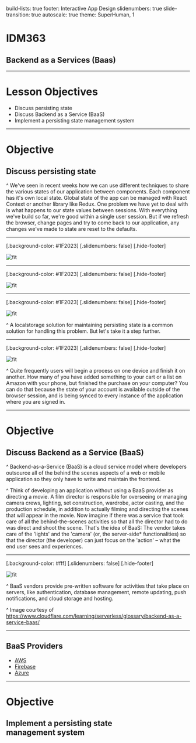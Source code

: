 build-lists: true
footer: Interactive App Design
slidenumbers: true
slide-transition: true
autoscale: true
theme: SuperHuman, 1

# IDM363

## Backend as a Services (Baas)

---

# Lesson Objectives

- Discuss persisting state
- Discuss Backend as a Service (BaaS)
- Implement a persisting state management system

---

# Objective

## Discuss persisting state

^ We've seen in recent weeks how we can use different techniques to share the various states of our application between components. Each component has it's own local state. Global state of the app can be managed with React Context or another library like Redux. One problem we have yet to deal with is what happens to our state values between sessions. With everything we've build so far, we're good within a single user session. But if we refresh the browser, change pages and try to come back to our application, any changes we've made to state are reset to the defaults.

---

[.background-color: #1F2023]
[.slidenumbers: false]
[.hide-footer]

![fit](https://res.cloudinary.com/pjs-uxid/image/upload/v1653416294/interactive_app_design/persisting_state-dark_mode-settings_pqc2pl.svg)

---

[.background-color: #1F2023]
[.slidenumbers: false]
[.hide-footer]

![fit](https://res.cloudinary.com/pjs-uxid/image/upload/v1653416294/interactive_app_design/persisting_state-dark_mode-state_iygjee.svg)

---

[.background-color: #1F2023]
[.slidenumbers: false]
[.hide-footer]

![fit](https://res.cloudinary.com/pjs-uxid/image/upload/v1653416294/interactive_app_design/persisting_state-dark_mode-localstorage_spfdkm.svg)

^ A localstorage solution for maintaining persisting state is a common solution for handling this problem. But let's take it a step further.

---

[.background-color: #1F2023]
[.slidenumbers: false]
[.hide-footer]

![fit](https://res.cloudinary.com/pjs-uxid/image/upload/v1653418643/interactive_app_design/persisting_state_multiapp_pwfcyw.jpg)

^ Quite frequently users will begin a process on one device and finish it on another. How many of you have added something to your cart or a list on Amazon with your phone, but finished the purchase on your computer? You can do that because the state of your account is available outside of the browser session, and is being synced to every instance of the application where you are signed in.

---

# Objective

## Discuss Backend as a Service (BaaS)

^ Backend-as-a-Service (BaaS) is a cloud service model where developers outsource all of the behind the scenes aspects of a web or mobile application so they only have to write and maintain the frontend.

^ Think of developing an application without using a BaaS provider as directing a movie. A film director is responsible for overseeing or managing camera crews, lighting, set construction, wardrobe, actor casting, and the production schedule, in addition to actually filming and directing the scenes that will appear in the movie. Now imagine if there was a service that took care of all the behind-the-scenes activities so that all the director had to do was direct and shoot the scene. That's the idea of BaaS: The vendor takes care of the 'lights' and the 'camera' (or, the server-side* functionalities) so that the director (the developer) can just focus on the 'action' – what the end user sees and experiences.

---

[.background-color: #fff]
[.slidenumbers: false]
[.hide-footer]

![fit](https://res.cloudinary.com/pjs-uxid/image/upload/v1653420814/interactive_app_design/what-is-backend-as-a-service_vwbepv.svg)

^ BaaS vendors provide pre-written software for activities that take place on servers, like authentication, database management, remote updating, push notifications, and cloud storage and hosting.

^ Image courtesy of <https://www.cloudflare.com/learning/serverless/glossary/backend-as-a-service-baas/>

---

## BaaS Providers

- [AWS](https://go.aws/3A3bQ5b)
- [Firebase](https://firebase.google.com)
- [Azure](https://azure.microsoft.com/en-us/)

---

# Objective

## Implement a persisting state<br>management system
